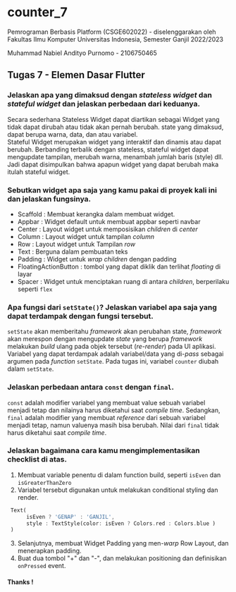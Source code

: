 # counter_7

Pemrograman Berbasis Platform (CSGE602022) - diselenggarakan oleh Fakultas Ilmu Komputer Universitas Indonesia, Semester Ganjil 2022/2023

Muhammad Nabiel Andityo Purnomo - 2106750465

## Tugas 7 - Elemen Dasar Flutter

### Jelaskan apa yang dimaksud dengan *stateless widget* dan *stateful widget* dan jelaskan perbedaan dari keduanya.

Secara sederhana Stateless Widget dapat diartikan sebagai Widget yang tidak dapat dirubah atau tidak akan pernah berubah. 
state yang dimaksud, dapat berupa warna, data, dan atau variabel.<br>
Stateful Widget merupakan widget yang interaktif dan dinamis atau dapat berubah. Berbanding terbalik dengan stateless, 
stateful widget dapat mengupdate tampilan, merubah warna, menambah jumlah baris (style) dll. Jadi dapat disimpulkan bahwa 
apapun widget yang dapat berubah maka itulah stateful widget.

### Sebutkan widget apa saja yang kamu pakai di proyek kali ini dan jelaskan fungsinya.

- Scaffold : Membuat kerangka dalam membuat widget.
- Appbar : Widget default untuk membuat appbar seperti navbar
- Center : Layout widget untuk memposisikan *children* di *center*
- Column : Layout widget untuk tampilan *column*
- Row : Layout widget untuk Tampilan *row*
- Text : Berguna dalam pembuatan teks
- Padding : Widget untuk *wrap children* dengan padding
- FloatingActionButton : tombol yang dapat diklik dan terlihat *floating* di layar
- Spacer : Widget untuk menciptakan ruang di antara *children*, berperilaku seperti `flex`

### Apa fungsi dari `setState()`? Jelaskan variabel apa saja yang dapat terdampak dengan fungsi tersebut.

`setState` akan memberitahu *framework* akan perubahan state, *framework* akan merespon dengan mengupdate *state* yang berupa 
*framework* melakukan *build* ulang pada objek tersebut (*re-render*) pada UI aplikasi. Variabel yang dapat terdampak adalah 
variabel/data yang di-*pass* sebagai argumen pada *function* `setState`. Pada tugas ini, variabel `counter` diubah dalam `setState`.

### Jelaskan perbedaan antara `const` dengan `final`.

`const` adalah modifier variabel yang membuat value sebuah variabel menjadi tetap dan nilainya harus diketahui saat *compile time*. Sedangkan, 
`final` adalah modifier yang membuat *reference* dari sebuah variabel menjadi tetap, namun valuenya masih bisa berubah. Nilai dari `final` tidak harus diketahui saat *compile time*.

### Jelaskan bagaimana cara kamu mengimplementasikan checklist di atas.

1. Membuat variable penentu di dalam function build, seperti `isEven` dan `isGreaterThanZero`
2. Variabel tersebut digunakan untuk melakukan conditional styling dan render.
```dart
 Text(
      isEven ? 'GENAP' : 'GANJIL',
      style : TextStyle(color: isEven ? Colors.red : Colors.blue )
 ) 
```
3. Selanjutnya, membuat Widget Padding yang men-*warp* Row Layout, dan menerapkan padding.
4. Buat dua tombol "+" dan "-", dan melakukan positioning dan definisikan `onPressed` event.

#### Thanks !
